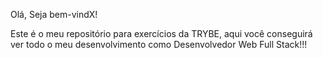 Olá, Seja bem-vindX!
 
 Este é o meu repositório para exercícios da TRYBE, aqui você conseguirá ver todo o meu desenvolvimento como Desenvolvedor Web Full Stack!!!
 
